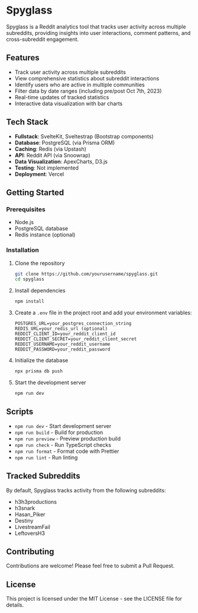 # Spyglass

Spyglass is a Reddit analytics tool that tracks user activity across multiple subreddits, providing insights into user interactions, comment patterns, and cross-subreddit engagement.

## Features

- Track user activity across multiple subreddits
- View comprehensive statistics about subreddit interactions
- Identify users who are active in multiple communities
- Filter data by date ranges (including pre/post Oct 7th, 2023)
- Real-time updates of tracked statistics
- Interactive data visualization with bar charts

## Tech Stack

- **Fullstack**: SvelteKit, Sveltestrap (Bootstrap components)
- **Database**: PostgreSQL (via Prisma ORM)
- **Caching**: Redis (via Upstash)
- **API**: Reddit API (via Snoowrap)
- **Data Visualization**: ApexCharts, D3.js
- **Testing**: Not implemented
- **Deployment**: Vercel

## Getting Started

### Prerequisites

- Node.js
- PostgreSQL database
- Redis instance (optional)

### Installation

1. Clone the repository

   ```bash
   git clone https://github.com/yourusername/spyglass.git
   cd spyglass
   ```

2. Install dependencies

   ```bash
   npm install
   ```

3. Create a `.env` file in the project root and add your environment variables:

   ```
   POSTGRES_URL=your_postgres_connection_string
   REDIS_URL=your_redis_url (optional)
   REDDIT_CLIENT_ID=your_reddit_client_id
   REDDIT_CLIENT_SECRET=your_reddit_client_secret
   REDDIT_USERNAME=your_reddit_username
   REDDIT_PASSWORD=your_reddit_password
   ```

4. Initialize the database

   ```bash
   npx prisma db push
   ```

5. Start the development server
   ```bash
   npm run dev
   ```

## Scripts

- `npm run dev` - Start development server
- `npm run build` - Build for production
- `npm run preview` - Preview production build
- `npm run check` - Run TypeScript checks
- `npm run format` - Format code with Prettier
- `npm run lint` - Run linting

## Tracked Subreddits

By default, Spyglass tracks activity from the following subreddits:

- h3h3productions
- h3snark
- Hasan_Piker
- Destiny
- LivestreamFail
- LeftoversH3

## Contributing

Contributions are welcome! Please feel free to submit a Pull Request.

## License

This project is licensed under the MIT License - see the LICENSE file for details.
